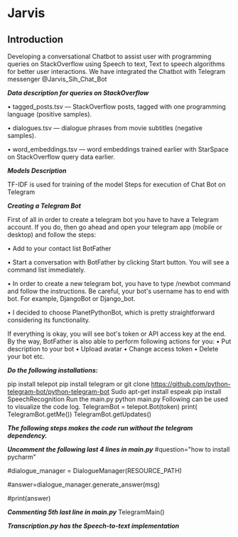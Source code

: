 # Jarvis
## Introduction 

Developing a conversational Chatbot to assist user with programming queries on StackOverflow using Speech to text, Text to speech algorithms for better user interactions.
 We have integrated the Chatbot with Telegram messenger @Jarvis_Sih_Chat_Bot

***Data description for queries on StackOverflow***

•	tagged_posts.tsv — StackOverflow posts, tagged with one programming language (positive samples).

•	dialogues.tsv — dialogue phrases from movie subtitles (negative samples).

•	word_embeddings.tsv — word embeddings trained earlier with StarSpace on StackOverflow query data earlier.


***Models Description***

TF-IDF is used for training of the model
Steps for execution of Chat Bot on Telegram 

***Creating a Telegram Bot***

First of all in order to create a telegram bot you have to have a Telegram account. If you do, then go ahead and open your telegram app (mobile or desktop) and follow the steps:

•	Add to your contact list BotFather

•	Start a conversation with BotFather by clicking Start button. You will see a command list immediately.

•	In order to create a new telegram bot, you have to type /newbot command and follow the instructions. Be careful, your bot's username has to end with bot. For example, DjangoBot or Django_bot.

•	I decided to choose PlanetPythonBot, which is pretty straightforward considering its functionality.
  
If everything is okay, you will see bot's token or API access key at the end.
By the way, BotFather is also able to perform following actions for you:
•	Put description to your bot
•	Upload avatar
•	Change access token
•	Delete your bot etc.

***Do the following installations:***

pip install telepot
pip install telegram or git clone https://github.com/python-telegram-bot/python-telegram-bot 
Sudo apt-get install espeak
pip install SpeechRecognition
Run the main.py 
python main.py
Following can be used to visualize the code  log.
TelegramBot = telepot.Bot(token)
print( TelegramBot.getMe()) 
TelegramBot.getUpdates()

***The following steps makes the code run without the telegram dependency.***

***Uncomment the following last 4 lines in main.py***
#question="how to install pycharm"

#dialogue_manager = DialogueManager(RESOURCE_PATH)

#answer=dialogue_manager.generate_answer(msg)

#print(answer)

***Commenting 5th last line in main.py***
 TelegramMain()

***Transcription.py has the Speech-to-text implementation***

